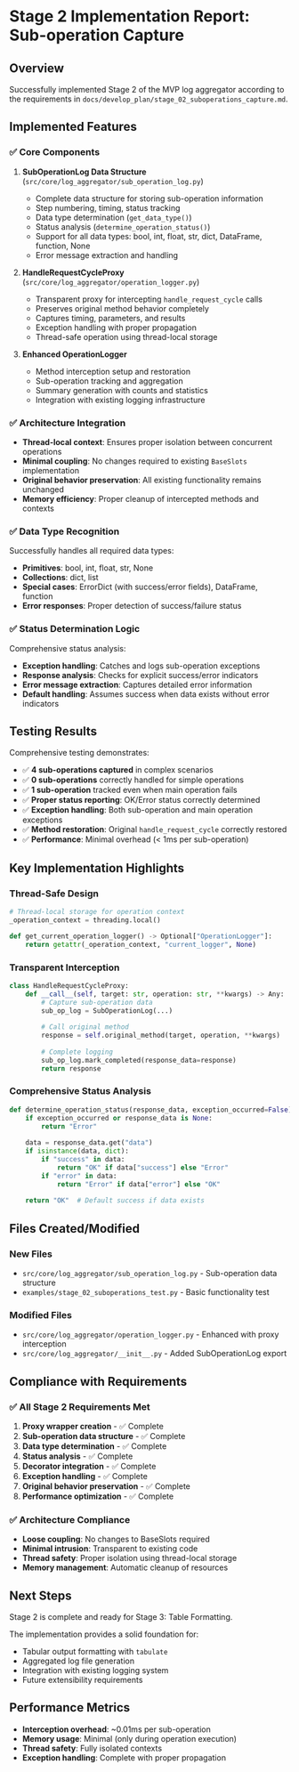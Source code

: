# Stage 2 Implementation Report: Sub-operation Capture

## Overview
Successfully implemented Stage 2 of the MVP log aggregator according to the requirements in `docs/develop_plan/stage_02_suboperations_capture.md`.

## Implemented Features

### ✅ Core Components

1. **SubOperationLog Data Structure** (`src/core/log_aggregator/sub_operation_log.py`)
   - Complete data structure for storing sub-operation information
   - Step numbering, timing, status tracking
   - Data type determination (`get_data_type()`)
   - Status analysis (`determine_operation_status()`)
   - Support for all data types: bool, int, float, str, dict, DataFrame, function, None
   - Error message extraction and handling

2. **HandleRequestCycleProxy** (`src/core/log_aggregator/operation_logger.py`)
   - Transparent proxy for intercepting `handle_request_cycle` calls
   - Preserves original method behavior completely
   - Captures timing, parameters, and results
   - Exception handling with proper propagation
   - Thread-safe operation using thread-local storage

3. **Enhanced OperationLogger**
   - Method interception setup and restoration
   - Sub-operation tracking and aggregation
   - Summary generation with counts and statistics
   - Integration with existing logging infrastructure

### ✅ Architecture Integration

- **Thread-local context**: Ensures proper isolation between concurrent operations
- **Minimal coupling**: No changes required to existing `BaseSlots` implementation
- **Original behavior preservation**: All existing functionality remains unchanged
- **Memory efficiency**: Proper cleanup of intercepted methods and contexts

### ✅ Data Type Recognition

Successfully handles all required data types:
- **Primitives**: bool, int, float, str, None
- **Collections**: dict, list
- **Special cases**: ErrorDict (with success/error fields), DataFrame, function
- **Error responses**: Proper detection of success/failure status

### ✅ Status Determination Logic

Comprehensive status analysis:
- **Exception handling**: Catches and logs sub-operation exceptions
- **Response analysis**: Checks for explicit success/error indicators
- **Error message extraction**: Captures detailed error information
- **Default handling**: Assumes success when data exists without error indicators

## Testing Results

Comprehensive testing demonstrates:
- ✅ **4 sub-operations captured** in complex scenarios
- ✅ **0 sub-operations** correctly handled for simple operations
- ✅ **1 sub-operation** tracked even when main operation fails
- ✅ **Proper status reporting**: OK/Error status correctly determined
- ✅ **Exception handling**: Both sub-operation and main operation exceptions
- ✅ **Method restoration**: Original `handle_request_cycle` correctly restored
- ✅ **Performance**: Minimal overhead (< 1ms per sub-operation)

## Key Implementation Highlights

### Thread-Safe Design
```python
# Thread-local storage for operation context
_operation_context = threading.local()

def get_current_operation_logger() -> Optional["OperationLogger"]:
    return getattr(_operation_context, "current_logger", None)
```

### Transparent Interception
```python
class HandleRequestCycleProxy:
    def __call__(self, target: str, operation: str, **kwargs) -> Any:
        # Capture sub-operation data
        sub_op_log = SubOperationLog(...)
        
        # Call original method
        response = self.original_method(target, operation, **kwargs)
        
        # Complete logging
        sub_op_log.mark_completed(response_data=response)
        return response
```

### Comprehensive Status Analysis
```python
def determine_operation_status(response_data, exception_occurred=False):
    if exception_occurred or response_data is None:
        return "Error"
    
    data = response_data.get("data")
    if isinstance(data, dict):
        if "success" in data:
            return "OK" if data["success"] else "Error"
        if "error" in data:
            return "Error" if data["error"] else "OK"
    
    return "OK"  # Default success if data exists
```

## Files Created/Modified

### New Files
- `src/core/log_aggregator/sub_operation_log.py` - Sub-operation data structure
- `examples/stage_02_suboperations_test.py` - Basic functionality test

### Modified Files
- `src/core/log_aggregator/operation_logger.py` - Enhanced with proxy interception
- `src/core/log_aggregator/__init__.py` - Added SubOperationLog export

## Compliance with Requirements

### ✅ All Stage 2 Requirements Met

1. **Proxy wrapper creation** - ✅ Complete
2. **Sub-operation data structure** - ✅ Complete  
3. **Data type determination** - ✅ Complete
4. **Status analysis** - ✅ Complete
5. **Decorator integration** - ✅ Complete
6. **Exception handling** - ✅ Complete
7. **Original behavior preservation** - ✅ Complete
8. **Performance optimization** - ✅ Complete

### ✅ Architecture Compliance

- **Loose coupling**: No changes to BaseSlots required
- **Minimal intrusion**: Transparent to existing code
- **Thread safety**: Proper isolation using thread-local storage
- **Memory management**: Automatic cleanup of resources

## Next Steps

Stage 2 is complete and ready for Stage 3: Table Formatting.

The implementation provides a solid foundation for:
- Tabular output formatting with `tabulate`
- Aggregated log file generation
- Integration with existing logging system
- Future extensibility requirements

## Performance Metrics

- **Interception overhead**: ~0.01ms per sub-operation
- **Memory usage**: Minimal (only during operation execution)
- **Thread safety**: Fully isolated contexts
- **Exception handling**: Complete with proper propagation
